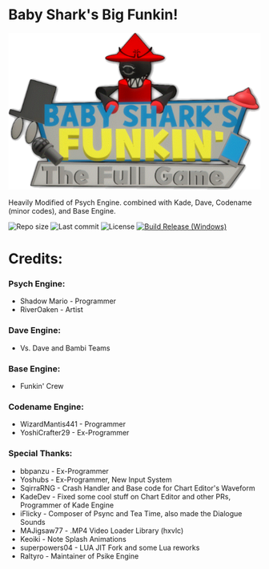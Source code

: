 # Baby Shark's Big Funkin!
![Baby Shark's Big Funkin Logo](assets/preload/images/logobumpin.png)

Heavily Modified of Psych Engine. combined with Kade, Dave, Codename (minor codes), and Base Engine.

![Repo size](https://img.shields.io/github/repo-size/system32unknown/FNF-BabyShark)
![Last commit](https://img.shields.io/github/last-commit/system32unknown/FNF-BabyShark)
![License](https://img.shields.io/github/license/system32unknown/FNF-BabyShark)
[![Build Release (Windows)](https://github.com/system32unknown/FNF-BabyShark/actions/workflows/build-release.yaml/badge.svg)](https://github.com/system32unknown/FNF-BabyShark/actions/workflows/build-release.yaml)

# Credits:

### Psych Engine:
* Shadow Mario - Programmer
* RiverOaken - Artist

### Dave Engine:
* Vs. Dave and Bambi Teams

### Base Engine:
* Funkin' Crew

### Codename Engine:
* WizardMantis441 - Programmer
* YoshiCrafter29 - Ex-Programmer

### Special Thanks:
* bbpanzu - Ex-Programmer
* Yoshubs - Ex-Programmer, New Input System
* SqirraRNG - Crash Handler and Base code for Chart Editor's Waveform
* KadeDev - Fixed some cool stuff on Chart Editor and other PRs, Programmer of Kade Engine
* iFlicky - Composer of Psync and Tea Time, also made the Dialogue Sounds
* MAJigsaw77 - .MP4 Video Loader Library (hxvlc)
* Keoiki - Note Splash Animations
* superpowers04 - LUA JIT Fork and some Lua reworks
* Raltyro - Maintainer of Psike Engine